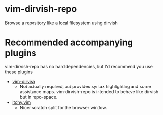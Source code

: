 # vim-dirvish-repo

Browse a repository like a local filesystem using dirvish

# Recommended accompanying plugins

vim-dirvish-repo has no hard dependencies, but I'd recommend you use these plugins.

* [vim-dirvish](https://github.com/justinmk/vim-dirvish)
    * Not actually required, but provides syntax highlighting and some
      assistance maps. vim-dirvish-repo is intended to behave like dirvish but
      in repo-space.
* [itchy.vim](https://github.com/idbrii/itchy.vim)
    * Nicer scratch split for the browser window.
